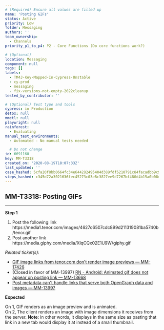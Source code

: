 ```yaml
---
# (Required) Ensure all values are filled up
name: 'Posting GIFs'
status: Active
priority: Low
folder: Messaging
authors: ''
team_ownership:
  - Channels
priority_p1_to_p4: P2 - Core Functions (Do core functions work?)

# (Optional)
location: Messaging
component: null
tags: []
labels:
  - TM4J-Key-Mapped-In-Cypress-Unstable
  - cy-prod
  - messaging
  - fix-versions-not-empty-2022cleanup
tested_by_contributor: ''

# (Optional) Test type and tools
cypress: in Production
detox: null
mmctl: null
playwright: null
rainforest:
  - Evaluating
manual_test_environments:
  - Automated - No manual tests needed

  # Do not change
id: 6691160
key: MM-T3318
created_on: '2020-08-19T18:07:33Z'
last_updated: ''
case_hashed: 5cfa20f8bb0664fc34e644282495404d389fdf5210791c84facadbb9c944e94275274d199aff3d01b740f6066beb9e9f
steps_hashed: c345d72a3021636fec45273c03e8c3827ee9d7267bf480d4b15a0b08ca0e3cac8708403b76a6ee3cf77616ad3bae73a7
---
```


<!-- (Auto-generated) Based on frontmatter's "key" and "name" -->

## MM-T3318: Posting GIFs

---

**Step 1**

1. Post the following link\
   https\://media1.tenor.com/images/4627c6507cdc899d211319081ba5740b/tenor.gif
2. Post another link\
   https\://media.giphy.com/media/XIqCQx02E1U9W/giphy.gif

_Related ticket(s):_

- [GIF image links from tenor.com don't render image previews — MM-17426](https://mattermost.atlassian.net/browse/MM-17426)
- (Closed in favor of MM-13997) [RN - Android: Animated gif does not appear on posting link — MM-13668](https://mattermost.atlassian.net/browse/MM-13668)
- [Post metadata can't handle links that serve both OpenGraph data and images — MM-13997](https://mattermost.atlassian.net/browse/MM-13997)

**Expected**

On 1, GIF renders as an image preview and is animated.\
On 2, The client renders an image with image dimensions it receives from the server. **Note**: In other words, it displays in the same size as pasting that link in a new tab would display it at instead of a small thumbnail.
